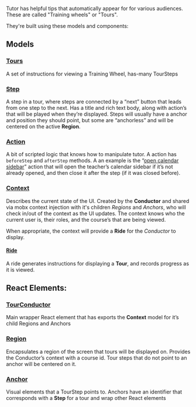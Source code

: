Tutor has helpful tips that automatically appear for for various audiences.  These
are called "Training wheels" or "Tours".

They're built using these models and components:

## Models

### [Tours](models/tour.js)
A set of instructions for viewing a Training Wheel, has-many TourSteps

### [Step](models/tour/step.js)
A step in a tour, where steps are connected by a “next” button that leads from one step to the next.  Has a title and rich text body, along with action’s that will be played when they’re displayed.  Steps will usually have a anchor and position they should point, but some are “anchorless” and will be centered on the active **Region**.

### [Action](models/tour/actions/)
A bit of scripted logic that knows how to manipulate tutor.  A action has `beforeStep` and `afterStep` methods.  A an example is the “[open calendar sidebar](models/tour/actions/open-calendar-sidebar.js)” action that will open the teacher’s calendar sidebar if it’s not already opened, and then close it after the step (if it was closed before).

### [Context](models/tour/context.js)
Describes the current state of the UI.  Created by the **Conductor** and shared via mobx context injection with it's children *Regions* and *Anchors*, who will check in/out of the context as the UI updates.  The context knows who the current user is, their roles, and the course’s that are being viewed.

When appropriate, the context will provide a **Ride** for the *Conductor* to display.

#### [Ride](models/tour/ride.js)
A ride generates instructions for displaying a **Tour**, and records progress as it is viewed.

## React Elements:

### [TourConductor](components/tours/conductor.jsx)
Main wrapper React element that has exports the **Context** model for it’s child Regions and Anchors

### [Region](components/tours/region.jsx)
Encapsulates a region of the screen that tours will be displayed on.  Provides the Conductor’s context with a course id.   Tour steps that do not point to an anchor will be centered on it.

### [Anchor](components/tours/anchor.jsx)
Visual elements that a TourStep points to.  Anchors have an identifier that corresponds with a **Step** for a tour and wrap other React elements
